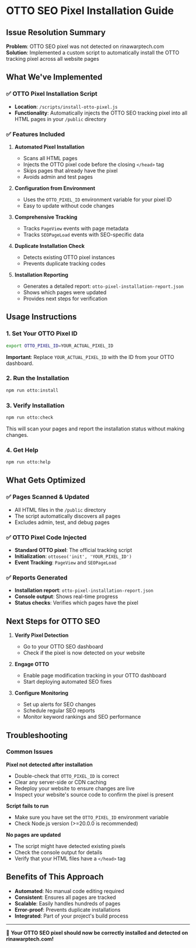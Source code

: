 # OTTO SEO Pixel Installation Guide

## Issue Resolution Summary

**Problem**: OTTO SEO pixel was not detected on rinawarptech.com  
**Solution**: Implemented a custom script to automatically install the OTTO tracking pixel across all website pages

## What We've Implemented

### ✅ OTTO Pixel Installation Script
- **Location**: `/scripts/install-otto-pixel.js`
- **Functionality**: Automatically injects the OTTO SEO tracking pixel into all HTML pages in your `/public` directory

### ✅ Features Included

1. **Automated Pixel Installation**
   - Scans all HTML pages
   - Injects the OTTO pixel code before the closing `</head>` tag
   - Skips pages that already have the pixel
   - Avoids admin and test pages

2. **Configuration from Environment**
   - Uses the `OTTO_PIXEL_ID` environment variable for your pixel ID
   - Easy to update without code changes

3. **Comprehensive Tracking**
   - Tracks `PageView` events with page metadata
   - Tracks `SEOPageLoad` events with SEO-specific data

4. **Duplicate Installation Check**
   - Detects existing OTTO pixel instances
   - Prevents duplicate tracking codes

5. **Installation Reporting**
   - Generates a detailed report: `otto-pixel-installation-report.json`
   - Shows which pages were updated
   - Provides next steps for verification

## Usage Instructions

### 1. Set Your OTTO Pixel ID
```bash
export OTTO_PIXEL_ID=YOUR_ACTUAL_PIXEL_ID
```
**Important**: Replace `YOUR_ACTUAL_PIXEL_ID` with the ID from your OTTO dashboard.

### 2. Run the Installation
```bash
npm run otto:install
```

### 3. Verify Installation
```bash
npm run otto:check
```
This will scan your pages and report the installation status without making changes.

### 4. Get Help
```bash
npm run otto:help
```

## What Gets Optimized

### ✅ Pages Scanned & Updated
- All HTML files in the `/public` directory
- The script automatically discovers all pages
- Excludes admin, test, and debug pages

### ✅ OTTO Pixel Code Injected
- **Standard OTTO pixel**: The official tracking script
- **Initialization**: `ottoseo('init', 'YOUR_PIXEL_ID')`
- **Event Tracking**: `PageView` and `SEOPageLoad`

### ✅ Reports Generated
- **Installation report**: `otto-pixel-installation-report.json`
- **Console output**: Shows real-time progress
- **Status checks**: Verifies which pages have the pixel

## Next Steps for OTTO SEO

1. **Verify Pixel Detection**
   - Go to your OTTO SEO dashboard
   - Check if the pixel is now detected on your website

2. **Engage OTTO**
   - Enable page modification tracking in your OTTO dashboard
   - Start deploying automated SEO fixes

3. **Configure Monitoring**
   - Set up alerts for SEO changes
   - Schedule regular SEO reports
   - Monitor keyword rankings and SEO performance

## Troubleshooting

### Common Issues

**Pixel not detected after installation**
- Double-check that `OTTO_PIXEL_ID` is correct
- Clear any server-side or CDN caching
- Redeploy your website to ensure changes are live
- Inspect your website's source code to confirm the pixel is present

**Script fails to run**
- Make sure you have set the `OTTO_PIXEL_ID` environment variable
- Check Node.js version (>=20.0.0 is recommended)

**No pages are updated**
- The script might have detected existing pixels
- Check the console output for details
- Verify that your HTML files have a `</head>` tag

## Benefits of This Approach

- **Automated**: No manual code editing required
- **Consistent**: Ensures all pages are tracked
- **Scalable**: Easily handles hundreds of pages
- **Error-proof**: Prevents duplicate installations
- **Integrated**: Part of your project's build process

---

🎉 **Your OTTO SEO pixel should now be correctly installed and detected on rinawarptech.com!**
